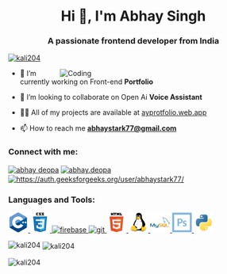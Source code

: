 <h1 align="center">Hi 👋, I'm Abhay Singh</h1>
<h3 align="center">A passionate frontend developer from India</h3>
<p align="left"> <a href="https://github.com/ryo-ma/github-profile-trophy"><img src="https://github-profile-trophy.vercel.app/?username=kali204" alt="kali204" /></a> </p>
<img align ="right" alt="Coding" width="400" src="https://media.giphy.com/media/qgQUggAC3Pfv687qPC/giphy.gif">




- 🔭 I’m currently working on Front-end **Portfolio**

- 👯 I’m looking to collaborate on Open Ai **Voice Assistant**

- 👨‍💻 All of my projects are available at [ayprotfolio.web.app](ayprotfolio.web.app)

- 📫 How to reach me **abhaystark77@gmail.com**

<h3 align="left">Connect with me:</h3>
<p align="left">
<a href="https://linkedin.com/in/abhay deopa" target="blank"><img align="center" src="https://raw.githubusercontent.com/rahuldkjain/github-profile-readme-generator/master/src/images/icons/Social/linked-in-alt.svg" alt="abhay deopa" height="30" width="40" /></a>
<a href="https://instagram.com/abhay.deopa" target="blank"><img align="center" src="https://raw.githubusercontent.com/rahuldkjain/github-profile-readme-generator/master/src/images/icons/Social/instagram.svg" alt="abhay.deopa" height="30" width="40" /></a>
<a href="https://auth.geeksforgeeks.org/user/https://auth.geeksforgeeks.org/user/abhaystark77/" target="blank"><img align="center" src="https://raw.githubusercontent.com/rahuldkjain/github-profile-readme-generator/master/src/images/icons/Social/geeks-for-geeks.svg" alt="https://auth.geeksforgeeks.org/user/abhaystark77/" height="30" width="40" /></a>
</p>

<h3 align="left">Languages and Tools:</h3>
<p align="left"> <a href="https://www.w3schools.com/cpp/" target="_blank" rel="noreferrer"> <img src="https://raw.githubusercontent.com/devicons/devicon/master/icons/cplusplus/cplusplus-original.svg" alt="cplusplus" width="40" height="40"/> </a> <a href="https://www.w3schools.com/css/" target="_blank" rel="noreferrer"> <img src="https://raw.githubusercontent.com/devicons/devicon/master/icons/css3/css3-original-wordmark.svg" alt="css3" width="40" height="40"/> </a> <a href="https://firebase.google.com/" target="_blank" rel="noreferrer"> <img src="https://www.vectorlogo.zone/logos/firebase/firebase-icon.svg" alt="firebase" width="40" height="40"/> </a> <a href="https://git-scm.com/" target="_blank" rel="noreferrer"> <img src="https://www.vectorlogo.zone/logos/git-scm/git-scm-icon.svg" alt="git" width="40" height="40"/> </a> <a href="https://www.w3.org/html/" target="_blank" rel="noreferrer"> <img src="https://raw.githubusercontent.com/devicons/devicon/master/icons/html5/html5-original-wordmark.svg" alt="html5" width="40" height="40"/> </a> <a href="https://www.linux.org/" target="_blank" rel="noreferrer"> <img src="https://raw.githubusercontent.com/devicons/devicon/master/icons/linux/linux-original.svg" alt="linux" width="40" height="40"/> </a> <a href="https://www.mysql.com/" target="_blank" rel="noreferrer"> <img src="https://raw.githubusercontent.com/devicons/devicon/master/icons/mysql/mysql-original-wordmark.svg" alt="mysql" width="40" height="40"/> </a> <a href="https://www.photoshop.com/en" target="_blank" rel="noreferrer"> <img src="https://raw.githubusercontent.com/devicons/devicon/master/icons/photoshop/photoshop-line.svg" alt="photoshop" width="40" height="40"/> </a> <a href="https://www.python.org" target="_blank" rel="noreferrer"> <img src="https://raw.githubusercontent.com/devicons/devicon/master/icons/python/python-original.svg" alt="python" width="40" height="40"/> </a> </p>

<p><img align="left" src="https://github-readme-stats.vercel.app/api/top-langs?username=kali204&show_icons=true&locale=en&layout=compact" alt="kali204" /></p>

<p>&nbsp;<img align="center" src="https://github-readme-stats.vercel.app/api?username=kali204&show_icons=true&locale=en" alt="kali204" /></p>

<p><img align="center" src="https://github-readme-streak-stats.herokuapp.com/?user=kali204&" alt="kali204" /></p>
